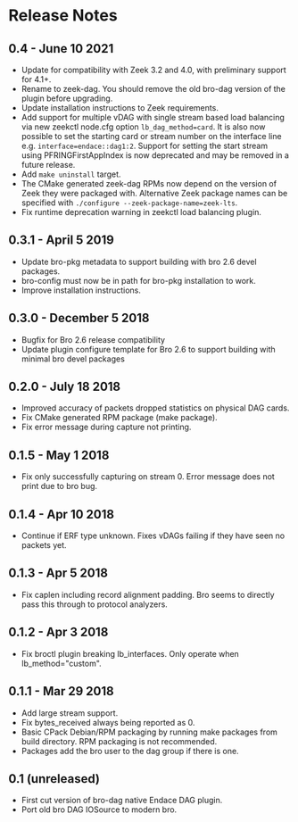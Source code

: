# Release Notes
## 0.4 - June 10 2021
- Update for compatibility with Zeek 3.2 and 4.0, with preliminary support for 4.1+.
- Rename to zeek-dag. You should remove the old bro-dag version of the plugin before upgrading.
- Update installation instructions to Zeek requirements.
- Add support for multiple vDAG with single stream based load balancing via new zeekctl node.cfg option ``lb_dag_method=card``. It is also now possible to set the starting card or stream number on the interface line e.g. ``interface=endace::dag1:2``. Support for setting the start stream using PFRINGFirstAppIndex is now deprecated and may be removed in a future release.
- Add ``make uninstall`` target.
- The CMake generated zeek-dag RPMs now depend on the version of Zeek they were packaged with. Alternative Zeek package names can be specified with ``./configure --zeek-package-name=zeek-lts``.
- Fix runtime deprecation warning in zeekctl load balancing plugin.

## 0.3.1 - April 5 2019
- Update bro-pkg metadata to support building with bro 2.6 devel packages.
- bro-config must now be in path for bro-pkg installation to work.
- Improve installation instructions.

## 0.3.0 - December 5 2018
- Bugfix for Bro 2.6 release compatibility
- Update plugin configure template for Bro 2.6 to support building with minimal bro devel packages

## 0.2.0 - July 18 2018
- Improved accuracy of packets dropped statistics on physical DAG cards.
- Fix CMake generated RPM package (make package).
- Fix error message during capture not printing.

## 0.1.5 - May 1 2018
- Fix only successfully capturing on stream 0. Error message does not print due to bro bug.

## 0.1.4 - Apr 10 2018
- Continue if ERF type unknown. Fixes vDAGs failing if they have seen no packets yet.

## 0.1.3 - Apr 5 2018
- Fix caplen including record alignment padding. Bro seems to directly pass
  this through to protocol analyzers.

## 0.1.2 - Apr 3 2018
- Fix broctl plugin breaking lb_interfaces. Only operate when lb_method="custom".

## 0.1.1 - Mar 29 2018
- Add large stream support.
- Fix bytes_received always being reported as 0.
- Basic CPack Debian/RPM packaging by running make packages from build directory. RPM packaging is not recommended.
- Packages add the bro user to the dag group if there is one.

## 0.1 (unreleased)
- First cut version of bro-dag native Endace DAG plugin.
- Port old bro DAG IOSource to modern bro.
